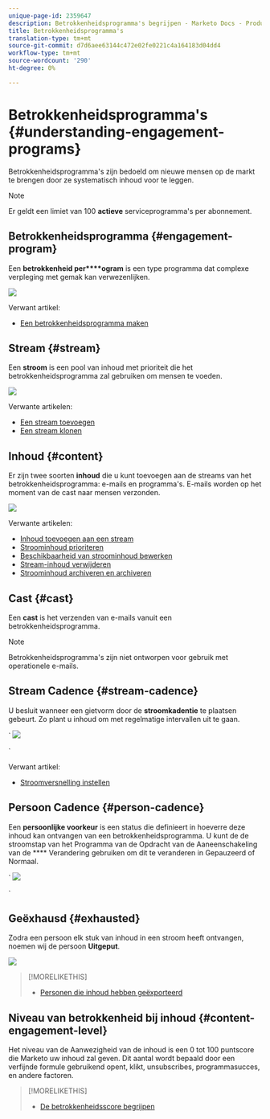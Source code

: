 ```yaml
---
unique-page-id: 2359647
description: Betrokkenheidsprogramma's begrijpen - Marketo Docs - Productdocumentatie
title: Betrokkenheidsprogramma's
translation-type: tm+mt
source-git-commit: d7d6aee63144c472e02fe0221c4a164183d04dd4
workflow-type: tm+mt
source-wordcount: '290'
ht-degree: 0%

---
```



# Betrokkenheidsprogramma&#39;s {#understanding-engagement-programs}

Betrokkenheidsprogramma&#39;s zijn bedoeld om nieuwe mensen op de markt te brengen door ze systematisch inhoud voor te leggen.

>[!NOTE]
>
>Er geldt een limiet van 100 **actieve** serviceprogramma&#39;s per abonnement.

## Betrokkenheidsprogramma {#engagement-program}

Een **betrokkenheid per****ogram** is een type programma dat complexe verpleging met gemak kan verwezenlijken.

![](assets/image2014-9-15-15-3a24-3a57.png)

Verwant artikel:

* [Een betrokkenheidsprogramma maken](create-an-engagement-program.md)

## Stream {#stream}

Een **stroom** is een pool van inhoud met prioriteit die het betrokkenheidsprogramma zal gebruiken om mensen te voeden.

![](assets/image2014-9-15-15-3a25-3a4.png)

Verwante artikelen:

* [Een stream toevoegen](add-a-stream.md)
* [Een stream klonen](../../../../product-docs/email-marketing/drip-nurturing/engagement-program-streams/clone-a-stream.md)

## Inhoud {#content}

Er zijn twee soorten **inhoud** die u kunt toevoegen aan de streams van het betrokkenheidsprogramma: e-mails en programma&#39;s. E-mails worden op het moment van de cast naar mensen verzonden.

![](assets/image2014-9-15-15-3a25-3a18.png)

Verwante artikelen:

* [Inhoud toevoegen aan een stream](add-content-to-a-stream.md)
* [Stroominhoud prioriteren](../../../../product-docs/email-marketing/drip-nurturing/using-stream-content/prioritize-stream-content.md)
* [Beschikbaarheid van stroominhoud bewerken](../../../../product-docs/email-marketing/drip-nurturing/using-stream-content/edit-availability-of-stream-content.md)
* [Stream-inhoud verwijderen](../../../../product-docs/email-marketing/drip-nurturing/using-stream-content/remove-stream-content.md)
* [Stroominhoud archiveren en archiveren](../../../../product-docs/email-marketing/drip-nurturing/using-stream-content/archive-and-unarchive-stream-content.md)

## Cast {#cast}

Een **cast** is het verzenden van e-mails vanuit een betrokkenheidsprogramma.

>[!NOTE]
>
>Betrokkenheidsprogramma&#39;s zijn niet ontworpen voor gebruik met operationele e-mails.

## Stream Cadence {#stream-cadence}

U besluit wanneer een gietvorm door de **stroomkadentie** te plaatsen gebeurt. Zo plant u inhoud om met regelmatige intervallen uit te gaan.

` ![](assets/image2014-9-15-15-3a25-3a27.png)

`

Verwant artikel:

* [Stroomversnelling instellen](../../../../product-docs/email-marketing/drip-nurturing/engagement-program-streams/set-stream-cadence.md)

## Persoon Cadence {#person-cadence}

Een **persoonlijke voorkeur** is een status die definieert in hoeverre deze inhoud kan ontvangen van een betrokkenheidsprogramma. U kunt de de stroomstap van het Programma van de Opdracht van de Aaneenschakeling van de **** Verandering gebruiken om dit te veranderen in Gepauzeerd of Normaal.

` ![](assets/image2014-9-15-15-3a25-3a55.png)

`

## Geëxhausd {#exhausted}

Zodra een persoon elk stuk van inhoud in een stroom heeft ontvangen, noemen wij de persoon **Uitgeput**.

![](assets/image2014-9-15-15-3a26-3a5.png)

>[!MORELIKETHIS]
>
>* [Personen die inhoud hebben geëxporteerd](../../../../product-docs/email-marketing/drip-nurturing/using-engagement-programs/people-who-have-exhausted-content.md)

>



## Niveau van betrokkenheid bij inhoud {#content-engagement-level}

Het niveau van de Aanwezigheid van de inhoud is een 0 tot 100 puntscore die Marketo uw inhoud zal geven. Dit aantal wordt bepaald door een verfijnde formule gebruikend opent, klikt, unsubscribes, programmasucces, en andere factoren.

>[!MORELIKETHIS]
>
>* [De betrokkenheidsscore begrijpen](../../../../product-docs/email-marketing/drip-nurturing/reports-and-notifications/understanding-the-engagement-score.md)

>




